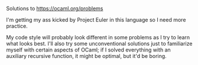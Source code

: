 Solutions to https://ocaml.org/problems

I'm getting my ass kicked by Project Euler in this language so I need more practice.

My code style will probably look different in some problems as I try to learn what looks best. I'll also try some unconventional solutions just to familiarize myself with certain aspects of OCaml; if I solved everything with an auxiliary recursive function, it might be optimal, but it'd be boring.
